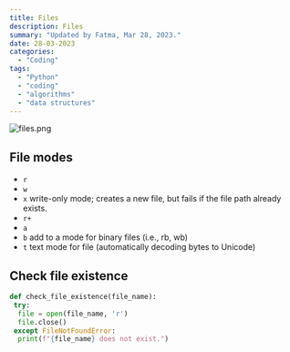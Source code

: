 ```yaml
---
title: Files
description: Files
summary: "Updated by Fatma, Mar 28, 2023."
date: 28-03-2023
categories:
  - "Coding"
tags:
  - "Python"
  - "coding"
  - "algorithms"
  - "data structures"
---
```


![files.png](files.png)

## File modes

- `r`
- `w`
- `x` write-only mode; creates a new file, but fails if the file path already exists.
- `r+`
- `a`
- `b` add to a mode for binary files (i.e., rb, wb)
- `t` text mode for file (automatically decoding bytes to Unicode)

## Check file existence

```python
def check_file_existence(file_name):
 try:
  file = open(file_name, 'r')
  file.close()
 except FileNotFoundError:
  print(f"{file_name} does not exist.")
```

